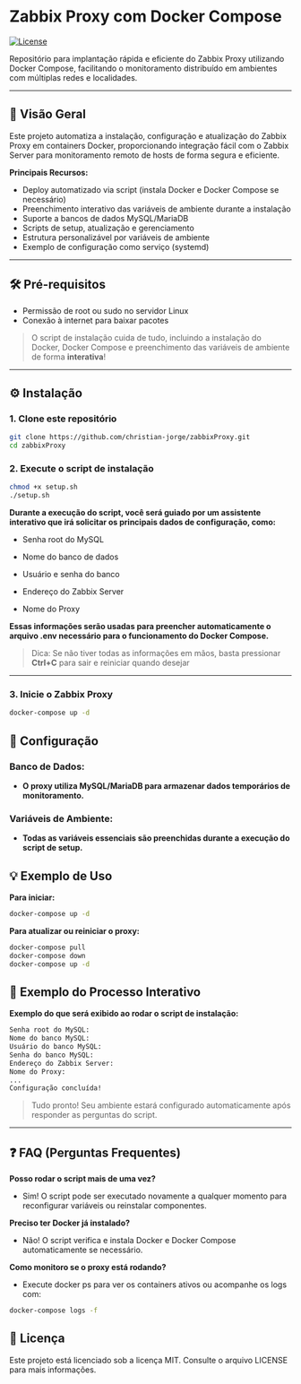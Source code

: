 # Zabbix Proxy com Docker Compose

[![License](https://img.shields.io/badge/license-MIT-blue.svg)](LICENSE)

Repositório para implantação rápida e eficiente do Zabbix Proxy utilizando Docker Compose, facilitando o monitoramento distribuído em ambientes com múltiplas redes e localidades.

---

## 🚀 Visão Geral

Este projeto automatiza a instalação, configuração e atualização do Zabbix Proxy em containers Docker, proporcionando integração fácil com o Zabbix Server para monitoramento remoto de hosts de forma segura e eficiente.

**Principais Recursos:**
- Deploy automatizado via script (instala Docker e Docker Compose se necessário)
- Preenchimento interativo das variáveis de ambiente durante a instalação
- Suporte a bancos de dados MySQL/MariaDB
- Scripts de setup, atualização e gerenciamento
- Estrutura personalizável por variáveis de ambiente
- Exemplo de configuração como serviço (systemd)

---

## 🛠️ Pré-requisitos

- Permissão de root ou sudo no servidor Linux
- Conexão à internet para baixar pacotes

> O script de instalação cuida de tudo, incluindo a instalação do Docker, Docker Compose e preenchimento das variáveis de ambiente de forma **interativa**!

---

## ⚙️ Instalação

### 1. Clone este repositório

```bash
git clone https://github.com/christian-jorge/zabbixProxy.git
cd zabbixProxy
```

### 2. Execute o script de instalação

```bash
chmod +x setup.sh
./setup.sh
```

**Durante a execução do script, você será guiado por um assistente interativo que irá solicitar os principais dados de configuração, como:**

- Senha root do MySQL

- Nome do banco de dados

- Usuário e senha do banco

- Endereço do Zabbix Server

- Nome do Proxy

**Essas informações serão usadas para preencher automaticamente o arquivo .env necessário para o funcionamento do Docker Compose.**

> Dica: Se não tiver todas as informações em mãos, basta pressionar **Ctrl+C** para sair e reiniciar quando desejar

---

### 3. Inicie o Zabbix Proxy

```bash
docker-compose up -d
```

## 📝 Configuração

### Banco de Dados:
- **O proxy utiliza MySQL/MariaDB para armazenar dados temporários de monitoramento.**

### Variáveis de Ambiente:
- **Todas as variáveis essenciais são preenchidas durante a execução do script de setup.**

## 💡 Exemplo de Uso
**Para iniciar:**

```bash
docker-compose up -d
```

**Para atualizar ou reiniciar o proxy:**

```bash
docker-compose pull
docker-compose down
docker-compose up -d
```

## 📸 Exemplo do Processo Interativo
**Exemplo do que será exibido ao rodar o script de instalação:**

```bash
Senha root do MySQL:
Nome do banco MySQL:
Usuário do banco MySQL:
Senha do banco MySQL:
Endereço do Zabbix Server:
Nome do Proxy:
...
Configuração concluída!
```

> Tudo pronto! Seu ambiente estará configurado automaticamente após responder as perguntas do script.

---

## ❓ FAQ (Perguntas Frequentes)
**Posso rodar o script mais de uma vez?**

- Sim! O script pode ser executado novamente a qualquer momento para reconfigurar variáveis ou reinstalar componentes.

**Preciso ter Docker já instalado?**

- Não! O script verifica e instala Docker e Docker Compose automaticamente se necessário.

**Como monitoro se o proxy está rodando?**

- Execute docker ps para ver os containers ativos ou acompanhe os logs com:

```bash
docker-compose logs -f
```

## 📄 Licença
Este projeto está licenciado sob a licença MIT. Consulte o arquivo LICENSE para mais informações.
